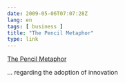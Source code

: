 ```yaml
---
date: 2009-05-06T07:07:28Z
lang: en
tags: [ business ]
title: "The Pencil Metaphor"
type: link
---
```


[The Pencil
Metaphor](http://www.teachers.ash.org.au/lindy/pencil/pencil.htm)

... regarding the adoption of innovation

